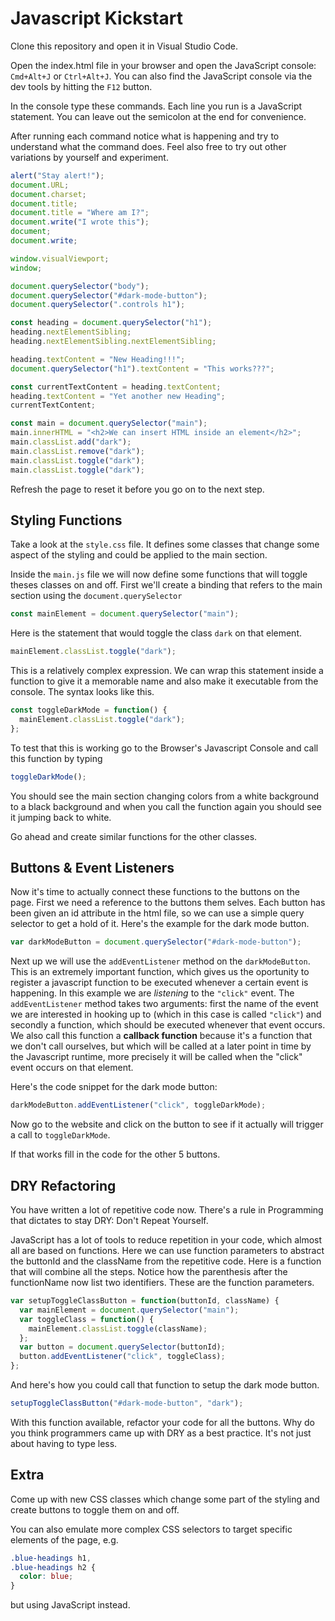 # Javascript Kickstart

Clone this repository and open it in Visual Studio Code.

Open the index.html file in your browser and open the JavaScript console: `Cmd+Alt+J` or `Ctrl+Alt+J`. You can also find the JavaScript console via the dev tools by hitting the `F12` button.

In the console type these commands. Each line you run is a JavaScript statement. You can leave out the semicolon at the end for convenience.

After running each command notice what is happening and try to understand what the command does. Feel also free to try out other variations by yourself and experiment.

```js
alert("Stay alert!");
document.URL;
document.charset;
document.title;
document.title = "Where am I?";
document.write("I wrote this");
document;
document.write;

window.visualViewport;
window;

document.querySelector("body");
document.querySelector("#dark-mode-button");
document.querySelector(".controls h1");

const heading = document.querySelector("h1");
heading.nextElementSibling;
heading.nextElementSibling.nextElementSibling;

heading.textContent = "New Heading!!!";
document.querySelector("h1").textContent = "This works???";

const currentTextContent = heading.textContent;
heading.textContent = "Yet another new Heading";
currentTextContent;

const main = document.querySelector("main");
main.innerHTML = "<h2>We can insert HTML inside an element</h2>";
main.classList.add("dark");
main.classList.remove("dark");
main.classList.toggle("dark");
main.classList.toggle("dark");
```

Refresh the page to reset it before you go on to the next step.

## Styling Functions

Take a look at the `style.css` file. It defines some classes that change some aspect of the styling and could be applied to the main section.

Inside the `main.js` file we will now define some functions that will toggle theses classes on and off.
First we'll create a binding that refers to the main section using the `document.querySelector`

```js
const mainElement = document.querySelector("main");
```

Here is the statement that would toggle the class `dark` on that element.

```js
mainElement.classList.toggle("dark");
```

This is a relatively complex expression. We can wrap this statement inside a function to give it a memorable name and also make it executable from the console. The syntax looks like this.

```js
const toggleDarkMode = function() {
  mainElement.classList.toggle("dark");
};
```

To test that this is working go to the Browser's Javascript Console and call this function by typing

```js
toggleDarkMode();
```

You should see the main section changing colors from a white background to a black background and when you call the function again you should see it jumping back to white.

Go ahead and create similar functions for the other classes.

## Buttons & Event Listeners

Now it's time to actually connect these functions to the buttons on the page.
First we need a reference to the buttons them selves. Each button has been given an id attribute in the html file, so we can use a simple query selector to get a hold of it. Here's the example for the dark mode button.

```js
var darkModeButton = document.querySelector("#dark-mode-button");
```

Next up we will use the `addEventListener` method on the `darkModeButton`. This is an extremely important function, which gives us the oportunity to register a javascript function to be executed whenever a certain event is happening. In this example we are _listening_ to the `"click"` event.
The `addEventListener` method takes two arguments: first the name of the event we are interested in hooking up to (which in this case is called `"click"`) and secondly a function, which should be executed whenever that event occurs. We also call this function a **callback function** because it's a function that we don't call ourselves, but which will be called at a later point in time by the Javascript runtime, more precisely it will be called when the "click" event occurs on that element.

Here's the code snippet for the dark mode button:

```js
darkModeButton.addEventListener("click", toggleDarkMode);
```

Now go to the website and click on the button to see if it actually will trigger a call to `toggleDarkMode`.

If that works fill in the code for the other 5 buttons.

## DRY Refactoring

You have written a lot of repetitive code now. There's a rule in Programming that dictates to stay DRY: Don't Repeat Yourself.

JavaScript has a lot of tools to reduce repetition in your code, which almost all are based on functions. Here we can use function parameters to abstract the buttonId and the className from the repetitive code. Here is a function that will combine all the steps. Notice how the parenthesis after the functionName now list two identifiers. These are the function parameters.

```js
var setupToggleClassButton = function(buttonId, className) {
  var mainElement = document.querySelector("main");
  var toggleClass = function() {
    mainElement.classList.toggle(className);
  };
  var button = document.querySelector(buttonId);
  button.addEventListener("click", toggleClass);
};
```

And here's how you could call that function to setup the dark mode button.

```js
setupToggleClassButton("#dark-mode-button", "dark");
```

With this function available, refactor your code for all the buttons. Why do you think programmers came up with DRY as a best practice. It's not just about having to type less.

## Extra

Come up with new CSS classes which change some part of the styling and create buttons to toggle them on and off.

You can also emulate more complex CSS selectors to target specific elements of the page, e.g.

```css
.blue-headings h1,
.blue-headings h2 {
  color: blue;
}
```

but using JavaScript instead.
